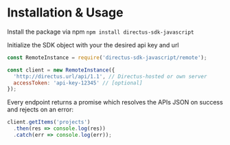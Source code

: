 
# Installation & Usage

Install the package via npm
`npm install directus-sdk-javascript`

Initialize the SDK object with your the desired api key and url

```javascript
const RemoteInstance = require('directus-sdk-javascript/remote');

const client = new RemoteInstance({
  'http://directus.url/api/1.1', // Directus-hosted or own server
  accessToken: 'api-key-12345' // [optional]
});
```

Every endpoint returns a promise which resolves the APIs JSON on success and rejects on an error:

```javascript
client.getItems('projects')
  .then(res => console.log(res))
  .catch(err => console.log(err));
```
